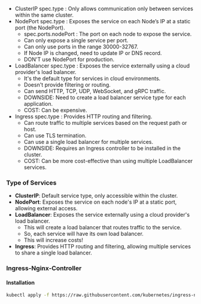 - ClusterIP spec.type : Only allows communication only between services within the same cluster.
- NodePort spec.type : Exposes the service on each Node’s IP at a static port (the NodePort).
  - spec.ports.nodePort : The port on each node to expose the service.
  - Can only expose a single service per port.
  - Can only use ports in the range 30000-32767.
  - If Node IP is changed, need to update IP or DNS record.
  - DON'T use NodePort for production.
- LoadBalancer spec.type : Exposes the service externally using a cloud provider's load balancer.
  - It's the default type for services in cloud environments.
  - Doesn't provide filtering or routing.
  - Can send HTTP, TCP, UDP, WebSocket, and gRPC traffic.
  - DOWNSIDE: Need to create a load balancer service type for each application.
  - COST: Can be expensive.
- Ingress spec.type : Provides HTTP routing and filtering.
  - Can route traffic to multiple services based on the request path or host.
  - Can use TLS termination.
  - Can use a single load balancer for multiple services.
  - DOWNSIDE: Requires an Ingress controller to be installed in the cluster.
  - COST: Can be more cost-effective than using multiple LoadBalancer services.



### Type of Services

- **ClusterIP**: Default service type, only accessible within the cluster.
- **NodePort**: Exposes the service on each node's IP at a static port, allowing external access.
- **LoadBalancer**: Exposes the service externally using a cloud provider's load balancer.
  - This will create a load balancer that routes traffic to the service.
  - So, each service will have its own load balancer.
  - This will increase costs!
- **Ingress**: Provides HTTP routing and filtering, allowing multiple services to share a single load balancer.



### Ingress-Nginx-Controller

#### Installation
```bash
kubectl apply -f https://raw.githubusercontent.com/kubernetes/ingress-nginx/main/deploy/static/provider/cloud/deploy.yaml
```